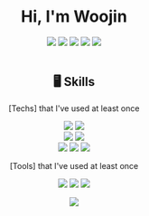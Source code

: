 <div align="center"><h1>Hi, I'm Woojin</h1></div>

<div align="center"><a href="https://github.com/woojin0906"><img src="https://img.shields.io/badge/GitHub-181717?style=flat-square&logo=GitHub&logoColor=white"/></a>
<img src="https://img.shields.io/badge/Notion-ffffff?style=flat-square&logo=Notion&logoColor=black"/>
<img src="https://img.shields.io/badge/jwjley@naver.com-03C75A?style=flat-square&logo=Gmail&logoColor=white"/>
<a href="https://www.instagram.com/wj._.h_s2/"><img src="https://img.shields.io/badge/Instagram-E4405F?style=flat-square&logo=Instagram&logoColor=white"/></a>
<img src="https://img.shields.io/badge/Tistory-000000?style=flat-square&logo=Tistory&logoColor=white"/></div><br>

<div align="center"><h2>🖥️ Skills</h2></div>
<div align="center">[Techs] that I've used at least once</div><p>
<div align="center"><img src="https://img.shields.io/badge/JAVA-004088?style=flat-square"/>
<img src="https://img.shields.io/badge/SpringBoot-6DB33F?style=flat-square&logo=Spring Boot&logoColor=white"/></div>
<div align="center"><img src="https://img.shields.io/badge/HTML-E34F26?style=flat-square&logo=HTML5&logoColor=white"/>
<img src="https://img.shields.io/badge/CSS-1572B6?style=flat-square&logo=CSS3&logoColor=white"/></div>
<div align="center"><img src="https://img.shields.io/badge/MySQL-4479A1?style=flat-square&logo=MySQL&logoColor=white"/>
<img src="https://img.shields.io/badge/Oracle-F80000?style=flat-square&logo=Oracle&logoColor=white"/>
<img src="https://img.shields.io/badge/AWS-232F3E?style=flat-square&logo=Amazon AWS&logoColor=white"/></div><p>

<div align="center">[Tools] that I've used at least once</div><p>
<div align="center"><img src="https://img.shields.io/badge/IntelliJ IDEA-000000?style=flat-square&logo=IntelliJ IDEA&logoColor=white"/>
<img src="https://img.shields.io/badge/Eclipse IDE-2C2255?style=flat-square&logo=Eclipse IDE&logoColor=white"/>
<img src="https://img.shields.io/badge/Git-F05032?style=flat-square&logo=Git&logoColor=white"/></div><p>

<div align="center"><img src="https://github-readme-stats.vercel.app/api?username=woojin0906&show_icons=true&theme=radical"/></div>
